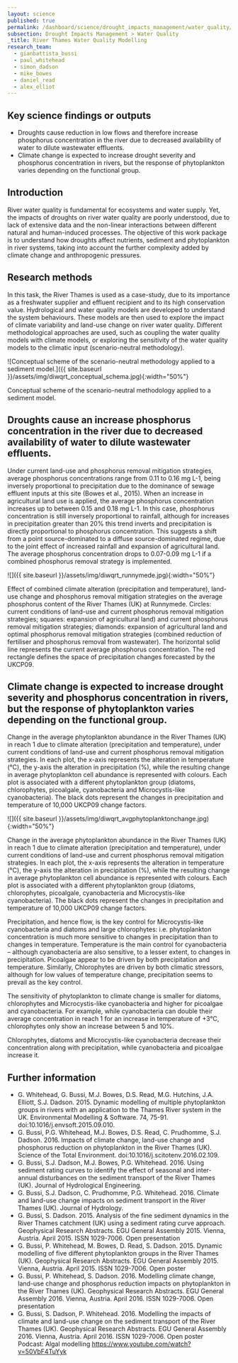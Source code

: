 ```yaml
---
layout: science
published: true
permalink: /dashboard/science/drought_impacts_management/water_quality/diwqrt/
subsection: Drought Impacts Management > Water Quality
_title: River Thames Water Quality Modelling
research_team:
  - gianbattista_bussi
  - paul_whitehead
  - simon_dadson
  - mike_bowes
  - daniel_read
  - alex_elliot
---
```


## Key science findings or outputs

* Droughts cause reduction in low flows and therefore increase phosphorus concentration in the river due to decreased availability of water to dilute wastewater effluents.
* Climate change is expected to increase drought severity and phosphorus concentration in rivers, but the response of phytoplankton varies depending on the functional group.
 
## Introduction

River water quality is fundamental for ecosystems and water supply. Yet, the impacts of droughts on river water quality are poorly understood, due to lack of extensive data and the non-linear interactions between different natural and human-induced processes. The objective of this work package is to understand how droughts affect nutrients, sediment and phytoplankton in river systems, taking into account the further complexity added by climate change and anthropogenic pressures.

## Research methods 

In this task, the River Thames is used as a case-study, due to its importance as a freshwater supplier and effluent recipient and to its high conservation value. Hydrological and water quality models are developed to understand the system behaviours. These models are then used to explore the impact of climate variability and land-use change on river water quality. Different methodological approaches are used, such as coupling the water quality models with climate models, or exploring the sensitivity of the water quality models to the climatic input (scenario-neutral methodology).

![Conceptual scheme of the scenario-neutral methodology applied to a sediment model.]({{ site.baseurl }}/assets/img/diwqrt_conceptual_schema.jpg){:width="50%"}

Conceptual scheme of the scenario-neutral methodology applied to a sediment model.
 
## Droughts cause an increase phosphorus concentration in the river due to decreased availability of water to dilute wastewater effluents. 

Under current land-use and phosphorus removal mitigation strategies, average phosphorus concentrations range from 0.11 to 0.16 mg L-1, being inversely proportional to precipitation due to the dominance of sewage effluent inputs at this site (Bowes et al., 2015). When an increase in agricultural land use is applied, the average phosphorus concentration increases up to between 0.15 and 0.18 mg L-1. In this case, phosphorus concentration is still inversely proportional to rainfall, although for increases in precipitation greater than 20% this trend inverts and precipitation is directly proportional to phosphorus concentration. This suggests a shift from a point source-dominated to a diffuse source-dominated regime, due to the joint effect of increased rainfall and expansion of agricultural land. The average phosphorus concentration drops to 0.07-0.09 mg L-1 if a combined phosphorus removal strategy is implemented.

![]({{ site.baseurl }}/assets/img/diwqrt_runnymede.jpg){:width="50%"}

Effect of combined climate alteration (precipitation and temperature), land-use change and phosphorus removal mitigation strategies on the average phosphorus content of the River Thames (UK) at Runnymede. Circles: current conditions of land-use and current phosphorus removal mitigation strategies; squares: expansion of agricultural land) and current phosphorus removal mitigation strategies; diamonds: expansion of agricultural land and optimal phosphorus removal mitigation strategies (combined reduction of fertiliser and phosphorus removal from wastewater). The horizontal solid line represents the current average phosphorus concentration. The red rectangle defines the space of precipitation changes forecasted by the UKCP09.
 
## Climate change is expected to increase drought severity and phosphorus concentration in rivers, but the response of phytoplankton varies depending on the functional group. 

Change in the average phytoplankton abundance in the River Thames (UK) in reach 1 due to climate alteration (precipitation and temperature), under current conditions of land-use and current phosphorus removal mitigation strategies. In each plot, the x-axis represents the alteration in temperature (°C), the y-axis the alteration in precipitation (%), while the resulting change in average phytoplankton cell abundance is represented with colours. Each plot is associated with a different phytoplankton group (diatoms, chlorophytes, picoalgale, cyanobacteria and Microcystis-like cyanobacteria). The black dots represent the changes in precipitation and temperature of 10,000 UKCP09 change factors.

![]({{ site.baseurl }}/assets/img/diwqrt_avgphytoplanktonchange.jpg){:width="50%"}

Change in the average phytoplankton abundance in the River Thames (UK) in reach 1 due to climate alteration (precipitation and temperature), under current conditions of land-use and current phosphorus removal mitigation strategies. In each plot, the x-axis represents the alteration in temperature (°C), the y-axis the alteration in precipitation (%), while the resulting change in average phytoplankton cell abundance is represented with colours. Each plot is associated with a different phytoplankton group (diatoms, chlorophytes, picoalgale, cyanobacteria and Microcystis-like cyanobacteria). The black dots represent the changes in precipitation and temperature of 10,000 UKCP09 change factors.

Precipitation, and hence flow, is the key control for Microcystis-like cyanobacteria and diatoms and large chlorophytes: i.e. phytoplankton concentration is much more sensitive to changes in precipitation than to changes in temperature. Temperature is the main control for cyanobacteria – although cyanobacteria are also sensitive, to a lesser extent, to changes in precipitation. Picoalgae appear to be driven by both precipitation and temperature. Similarly, Chlorophytes are driven by both climatic stressors, although for low values of temperature change, precipitation seems to prevail as the key control.

The sensitivity of phytoplankton to climate change is smaller for diatoms, chlorophytes and Microcystis-like cyanobacteria and higher for picoalgae and cyanobacteria. For example, while cyanobacteria can double their average concentration in reach 1 for an increase in temperature of +3°C, chlorophytes only show an increase between 5 and 10%.

Chlorophytes, diatoms and Microcystis-like cyanobacteria decrease their concentration along with precipitation, while cyanobacteria and picoalgae increase it.   

## Further information

* G. Whitehead, G. Bussi, M.J. Bowes, D.S. Read, M.G. Hutchins, J.A. Elliott, S.J. Dadson. 2015. Dynamic modelling of multiple phytoplankton groups in rivers with an application to the Thames River system in the UK. Environmental Modelling & Software. 74, 75-91. doi:10.1016/j.envsoft.2015.09.010.
* G. Bussi, P.G. Whitehead, M.J. Bowes, D.S. Read, C. Prudhomme, S.J. Dadson. 2016. Impacts of climate change, land-use change and phosphorus reduction on phytoplankton in the River Thames (UK). Science of the Total Environment. doi:10.1016/j.scitotenv.2016.02.109.
* G. Bussi, S.J. Dadson, M.J. Bowes, P.G. Whitehead. 2016. Using sediment rating curves to identify the effect of seasonal and inter-annual disturbances on the sediment transport of the River Thames (UK). Journal of Hydrological Engineering.
* G. Bussi, S.J. Dadson, C. Prudhomme, P.G. Whitehead. 2016. Climate and land-use change impacts on sediment transport in the River Thames (UK). Journal of Hydrology.
* G. Bussi, S. Dadson. 2015. Analysis of the fine sediment dynamics in the River Thames catchment (UK) using a sediment rating curve approach. Geophysical Research Abstracts. EGU General Assembly 2015. Vienna, Austria. April 2015. ISSN 1029-7006. Open presentation
* G. Bussi, P. Whitehead, M. Bowes, D. Read, S. Dadson. 2015. Dynamic modelling of five different phytoplankton groups in the River Thames (UK). Geophysical Research Abstracts. EGU General Assembly 2015. Vienna, Austria. April 2015. ISSN 1029-7006. Open poster
* G. Bussi, P. Whitehead, S. Dadson. 2016. Modelling climate change, land-use change and phosphorus reduction impacts on phytoplankton in the River Thames (UK). Geophysical Research Abstracts. EGU General Assembly 2016. Vienna, Austria. April 2016. ISSN 1029-7006. Open presentation
* G. Bussi, S. Dadson, P. Whitehead. 2016. Modelling the impacts of climate and land-use change on the sediment transport of the River Thames (UK). Geophysical Research Abstracts. EGU General Assembly 2016. Vienna, Austria. April 2016. ISSN 1029-7006. Open poster
Podcast: Algal modelling https://www.youtube.com/watch?v=50VbF4TuYyk